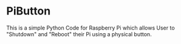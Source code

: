 # PiButton
This is a simple Python Code for Raspberry Pi which allows User to "Shutdown" and "Reboot" their Pi using a physical button.
